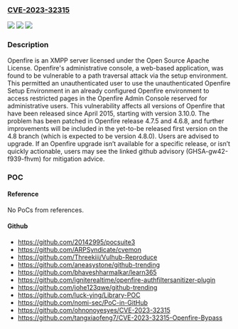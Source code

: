 ### [CVE-2023-32315](https://cve.mitre.org/cgi-bin/cvename.cgi?name=CVE-2023-32315)
![](https://img.shields.io/static/v1?label=Product&message=Openfire&color=blue)
![](https://img.shields.io/static/v1?label=Version&message=%3D%20%3E%3D%203.10.0%2C%20%3C%204.6.8%20&color=brighgreen)
![](https://img.shields.io/static/v1?label=Vulnerability&message=CWE-22%3A%20Improper%20Limitation%20of%20a%20Pathname%20to%20a%20Restricted%20Directory%20('Path%20Traversal')&color=brighgreen)

### Description

Openfire is an XMPP server licensed under the Open Source Apache License. Openfire's administrative console, a web-based application, was found to be vulnerable to a path traversal attack via the setup environment. This permitted an unauthenticated user to use the unauthenticated Openfire Setup Environment in an already configured Openfire environment to access restricted pages in the Openfire Admin Console reserved for administrative users. This vulnerability affects all versions of Openfire that have been released since April 2015, starting with version 3.10.0. The problem has been patched in Openfire release 4.7.5 and 4.6.8, and further improvements will be included in the yet-to-be released first version on the 4.8 branch (which is expected to be version 4.8.0). Users are advised to upgrade. If an Openfire upgrade isn’t available for a specific release, or isn’t quickly actionable, users may see the linked github advisory (GHSA-gw42-f939-fhvm) for mitigation advice.

### POC

#### Reference
No PoCs from references.

#### Github
- https://github.com/20142995/pocsuite3
- https://github.com/ARPSyndicate/cvemon
- https://github.com/Threekiii/Vulhub-Reproduce
- https://github.com/aneasystone/github-trending
- https://github.com/bhaveshharmalkar/learn365
- https://github.com/igniterealtime/openfire-authfiltersanitizer-plugin
- https://github.com/johe123qwe/github-trending
- https://github.com/luck-ying/Library-POC
- https://github.com/nomi-sec/PoC-in-GitHub
- https://github.com/ohnonoyesyes/CVE-2023-32315
- https://github.com/tangxiaofeng7/CVE-2023-32315-Openfire-Bypass

